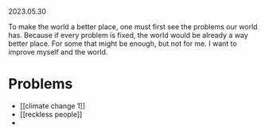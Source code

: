 2023.05.30


To make the world a better place, one must first see the problems our world has. Because if every problem is fixed, the world would be already a way better place. For some that might be enough, but not for me. I want to improve myself and the world.


# Problems 
- [[climate change 1]]
- [[reckless people]]
- 